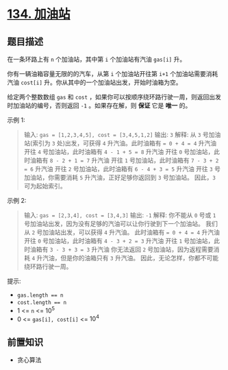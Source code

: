 # [134. 加油站](https://leetcode.cn/problems/gas-station)

## 题目描述

在一条环路上有 `n` 个加油站，其中第 `i` 个加油站有汽油 `gas[i]` 升。

你有一辆油箱容量无限的的汽车，从第 `i` 个加油站开往第 `i+1` 个加油站需要消耗汽油 `cost[i]` 升。你从其中的一个加油站出发，开始时油箱为空。

给定两个整数数组 `gas` 和 `cost` ，如果你可以按顺序绕环路行驶一周，则返回出发时加油站的编号，否则返回 `-1` 。如果存在解，则 **保证** 它是 **唯一** 的。

示例 1:

> 输入: `gas = [1,2,3,4,5], cost = [3,4,5,1,2]`
> 输出: `3`
> 解释:
> 从 `3` 号加油站(索引为 `3` 处)出发，可获得 `4` 升汽油。此时油箱有 `= 0 + 4 = 4` 升汽油
> 开往 `4` 号加油站，此时油箱有 `4 - 1 + 5 = 8` 升汽油
> 开往 `0` 号加油站，此时油箱有 `8 - 2 + 1 = 7` 升汽油
> 开往 `1` 号加油站，此时油箱有 `7 - 3 + 2 = 6` 升汽油
> 开往 `2` 号加油站，此时油箱有 `6 - 4 + 3 = 5` 升汽油
> 开往 `3` 号加油站，你需要消耗 `5` 升汽油，正好足够你返回到 `3` 号加油站。
> 因此，`3` 可为起始索引。

示例 2:

> 输入: `gas = [2,3,4], cost = [3,4,3]`
> 输出: `-1`
> 解释:
> 你不能从 `0` 号或 `1` 号加油站出发，因为没有足够的汽油可以让你行驶到下一个加油站。
> 我们从 `2` 号加油站出发，可以获得 `4` 升汽油。 此时油箱有 `= 0 + 4 = 4` 升汽油
> 开往 `0` 号加油站，此时油箱有 `4 - 3 + 2 = 3` 升汽油
> 开往 `1` 号加油站，此时油箱有 `3 - 3 + 3 = 3` 升汽油
> 你无法返回 `2` 号加油站，因为返程需要消耗 `4` 升汽油，但是你的油箱只有 `3` 升汽油。
> 因此，无论怎样，你都不可能绕环路行驶一周。

提示:

* `gas.length == n`
* `cost.length == n`
* $1$ <= `n` <= $10^5$
* $0$ <= `gas[i], cost[i]` <= $10^4$

## 前置知识

- 贪心算法